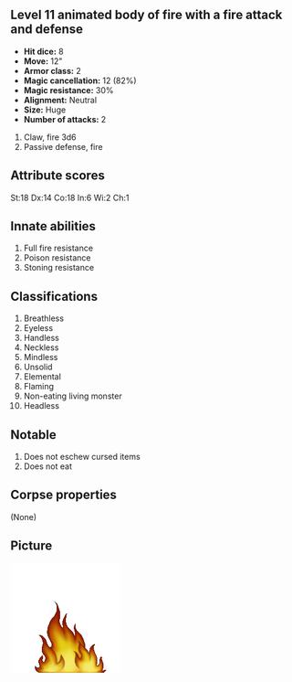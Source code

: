 ## Level 11 animated body of fire with a fire attack and defense

- **Hit dice:** 8
- **Move:** 12"
- **Armor class:** 2
- **Magic cancellation:** 12 (82%)
- **Magic resistance:** 30%
- **Alignment:** Neutral
- **Size:** Huge
- **Number of attacks:** 2
1. Claw, fire 3d6
2. Passive defense, fire

## Attribute scores

St:18 Dx:14 Co:18 In:6 Wi:2 Ch:1

## Innate abilities

1. Full fire resistance
2. Poison resistance
3. Stoning resistance

## Classifications

1. Breathless
2. Eyeless
3. Handless
4. Neckless
5. Mindless
6. Unsolid
7. Elemental
8. Flaming
9. Non-eating living monster
10. Headless

## Notable

1. Does not eschew cursed items
2. Does not eat

## Corpse properties

(None)

## Picture

![Fire elemental](https://github.com/hyvanmielenpelit/GnollHackTileSet/blob/main/Monsters/fire_elemental/fire_elemental.png?raw=true)
